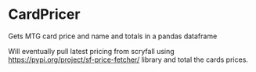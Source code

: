 # CardPricer
Gets MTG card price and name and totals in a pandas dataframe

Will eventually pull latest pricing from scryfall using https://pypi.org/project/sf-price-fetcher/ library and total the cards prices.
